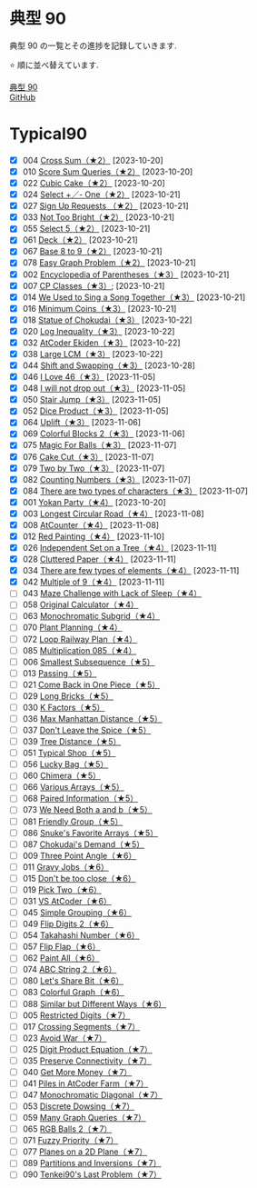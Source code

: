 # 典型 90

典型 90 の一覧とその進捗を記録していきます.

⭐️ 順に並べ替えています.

[典型 90](https://atcoder.jp/contests/typical90)  
[GitHub](https://github.com/E869120/kyopro_educational_90)

# Typical90

- [x] 004 [Cross Sum（★2）](https://atcoder.jp/contests/typical90/tasks/typical90_d) [2023-10-20]
- [x] 010 [Score Sum Queries（★2）](https://atcoder.jp/contests/typical90/tasks/typical90_j) [2023-10-20]
- [x] 022 [Cubic Cake（★2）](https://atcoder.jp/contests/typical90/tasks/typical90_v) [2023-10-20]
- [x] 024 [Select +／- One（★2）](https://atcoder.jp/contests/typical90/tasks/typical90_x) [2023-10-21]
- [x] 027 [Sign Up Requests （★2）](https://atcoder.jp/contests/typical90/tasks/typical90_aa) [2023-10-21]
- [x] 033 [Not Too Bright（★2）](https://atcoder.jp/contests/typical90/tasks/typical90_ag) [2023-10-21]
- [x] 055 [Select 5（★2）](https://atcoder.jp/contests/typical90/tasks/typical90_bc) [2023-10-21]
- [x] 061 [Deck（★2）](https://atcoder.jp/contests/typical90/tasks/typical90_bi) [2023-10-21]
- [x] 067 [Base 8 to 9（★2）](https://atcoder.jp/contests/typical90/tasks/typical90_bo) [2023-10-21]
- [x] 078 [Easy Graph Problem（★2）](https://atcoder.jp/contests/typical90/tasks/typical90_bz) [2023-10-21]
- [x] 002 [Encyclopedia of Parentheses（★3）](https://atcoder.jp/contests/typical90/tasks/typical90_b) [2023-10-21]
- [x] 007 [CP Classes（★3）](https://atcoder.jp/contests/typical90/tasks/typical90_g); [2023-10-21]
- [x] 014 [We Used to Sing a Song Together（★3）](https://atcoder.jp/contests/typical90/tasks/typical90_n) [2023-10-21]
- [x] 016 [Minimum Coins（★3）](https://atcoder.jp/contests/typical90/tasks/typical90_p) [2023-10-21]
- [x] 018 [Statue of Chokudai（★3）](https://atcoder.jp/contests/typical90/tasks/typical90_r) [2023-10-22]
- [x] 020 [Log Inequality（★3）](https://atcoder.jp/contests/typical90/tasks/typical90_t) [2023-10-22]
- [x] 032 [AtCoder Ekiden（★3）](https://atcoder.jp/contests/typical90/tasks/typical90_af) [2023-10-22]
- [x] 038 [Large LCM（★3）](https://atcoder.jp/contests/typical90/tasks/typical90_al) [2023-10-22]
- [x] 044 [Shift and Swapping（★3）](https://atcoder.jp/contests/typical90/tasks/typical90_ar) [2023-10-28]
- [x] 046 [I Love 46（★3）](https://atcoder.jp/contests/typical90/tasks/typical90_at) [2023-11-05]
- [x] 048 [I will not drop out（★3）](https://atcoder.jp/contests/typical90/tasks/typical90_av) [2023-11-05]
- [x] 050 [Stair Jump（★3）](https://atcoder.jp/contests/typical90/tasks/typical90_ax) [2023-11-05]
- [x] 052 [Dice Product（★3）](https://atcoder.jp/contests/typical90/tasks/typical90_az) [2023-11-05]
- [x] 064 [Uplift（★3）](https://atcoder.jp/contests/typical90/tasks/typical90_bl) [2023-11-06]
- [x] 069 [Colorful Blocks 2（★3）](https://atcoder.jp/contests/typical90/tasks/typical90_bq) [2023-11-06]
- [x] 075 [Magic For Balls（★3）](https://atcoder.jp/contests/typical90/tasks/typical90_bw) [2023-11-07]
- [x] 076 [Cake Cut（★3）](https://atcoder.jp/contests/typical90/tasks/typical90_bx) [2023-11-07]
- [x] 079 [Two by Two（★3）](https://atcoder.jp/contests/typical90/tasks/typical90_ca) [2023-11-07]
- [x] 082 [Counting Numbers（★3）](https://atcoder.jp/contests/typical90/tasks/typical90_cd) [2023-11-07]
- [x] 084 [There are two types of characters（★3）](https://atcoder.jp/contests/typical90/tasks/typical90_cf) [2023-11-07]
- [x] 001 [Yokan Party（★4）](https://atcoder.jp/contests/typical90/tasks/typical90_a) [2023-10-20]
- [x] 003 [Longest Circular Road（★4）](https://atcoder.jp/contests/typical90/tasks/typical90_c) [2023-11-08]
- [x] 008 [AtCounter（★4）](https://atcoder.jp/contests/typical90/tasks/typical90_h) [2023-11-08]
- [X] 012 [Red Painting（★4）](https://atcoder.jp/contests/typical90/tasks/typical90_l) [2023-11-10]
- [X] 026 [Independent Set on a Tree（★4）](https://atcoder.jp/contests/typical90/tasks/typical90_z) [2023-11-11]
- [X] 028 [Cluttered Paper（★4）](https://atcoder.jp/contests/typical90/tasks/typical90_ab) [2023-11-11]
- [X] 034 [There are few types of elements（★4）](https://atcoder.jp/contests/typical90/tasks/typical90_ah) [2023-11-11]
- [X] 042 [Multiple of 9（★4）](https://atcoder.jp/contests/typical90/tasks/typical90_ap) [2023-11-11]
- [ ] 043 [Maze Challenge with Lack of Sleep（★4）](https://atcoder.jp/contests/typical90/tasks/typical90_aq)
- [ ] 058 [Original Calculator（★4）](https://atcoder.jp/contests/typical90/tasks/typical90_bf)
- [ ] 063 [Monochromatic Subgrid（★4）](https://atcoder.jp/contests/typical90/tasks/typical90_bk)
- [ ] 070 [Plant Planning（★4）](https://atcoder.jp/contests/typical90/tasks/typical90_br)
- [ ] 072 [Loop Railway Plan（★4）](https://atcoder.jp/contests/typical90/tasks/typical90_bt)
- [ ] 085 [Multiplication 085（★4）](https://atcoder.jp/contests/typical90/tasks/typical90_cg)
- [ ] 006 [Smallest Subsequence（★5）](https://atcoder.jp/contests/typical90/tasks/typical90_f)
- [ ] 013 [Passing（★5）](https://atcoder.jp/contests/typical90/tasks/typical90_m)
- [ ] 021 [Come Back in One Piece（★5）](https://atcoder.jp/contests/typical90/tasks/typical90_u)
- [ ] 029 [Long Bricks（★5）](https://atcoder.jp/contests/typical90/tasks/typical90_ac)
- [ ] 030 [K Factors（★5）](https://atcoder.jp/contests/typical90/tasks/typical90_ad)
- [ ] 036 [Max Manhattan Distance（★5）](https://atcoder.jp/contests/typical90/tasks/typical90_aj)
- [ ] 037 [Don't Leave the Spice（★5）](https://atcoder.jp/contests/typical90/tasks/typical90_ak)
- [ ] 039 [Tree Distance（★5）](https://atcoder.jp/contests/typical90/tasks/typical90_am)
- [ ] 051 [Typical Shop（★5）](https://atcoder.jp/contests/typical90/tasks/typical90_ay)
- [ ] 056 [Lucky Bag（★5）](https://atcoder.jp/contests/typical90/tasks/typical90_bd)
- [ ] 060 [Chimera（★5）](https://atcoder.jp/contests/typical90/tasks/typical90_bh)
- [ ] 066 [Various Arrays（★5）](https://atcoder.jp/contests/typical90/tasks/typical90_bn)
- [ ] 068 [Paired Information（★5）](https://atcoder.jp/contests/typical90/tasks/typical90_bp)
- [ ] 073 [We Need Both a and b（★5）](https://atcoder.jp/contests/typical90/tasks/typical90_bu)
- [ ] 081 [Friendly Group（★5）](https://atcoder.jp/contests/typical90/tasks/typical90_cc)
- [ ] 086 [Snuke's Favorite Arrays（★5）](https://atcoder.jp/contests/typical90/tasks/typical90_ch)
- [ ] 087 [Chokudai's Demand（★5）](https://atcoder.jp/contests/typical90/tasks/typical90_ci)
- [ ] 009 [Three Point Angle（★6）](https://atcoder.jp/contests/typical90/tasks/typical90_i)
- [ ] 011 [Gravy Jobs（★6）](https://atcoder.jp/contests/typical90/tasks/typical90_k)
- [ ] 015 [Don't be too close（★6）](https://atcoder.jp/contests/typical90/tasks/typical90_o)
- [ ] 019 [Pick Two（★6）](https://atcoder.jp/contests/typical90/tasks/typical90_s)
- [ ] 031 [VS AtCoder（★6）](https://atcoder.jp/contests/typical90/tasks/typical90_ae)
- [ ] 045 [Simple Grouping（★6）](https://atcoder.jp/contests/typical90/tasks/typical90_as)
- [ ] 049 [Flip Digits 2（★6）](https://atcoder.jp/contests/typical90/tasks/typical90_aw)
- [ ] 054 [Takahashi Number（★6）](https://atcoder.jp/contests/typical90/tasks/typical90_bb)
- [ ] 057 [Flip Flap（★6）](https://atcoder.jp/contests/typical90/tasks/typical90_be)
- [ ] 062 [Paint All（★6）](https://atcoder.jp/contests/typical90/tasks/typical90_bj)
- [ ] 074 [ABC String 2（★6）](https://atcoder.jp/contests/typical90/tasks/typical90_bv)
- [ ] 080 [Let's Share Bit（★6）](https://atcoder.jp/contests/typical90/tasks/typical90_cb)
- [ ] 083 [Colorful Graph（★6）](https://atcoder.jp/contests/typical90/tasks/typical90_ce)
- [ ] 088 [Similar but Different Ways（★6）](https://atcoder.jp/contests/typical90/tasks/typical90_cj)
- [ ] 005 [Restricted Digits（★7）](https://atcoder.jp/contests/typical90/tasks/typical90_e)
- [ ] 017 [Crossing Segments（★7）](https://atcoder.jp/contests/typical90/tasks/typical90_q)
- [ ] 023 [Avoid War（★7）](https://atcoder.jp/contests/typical90/tasks/typical90_w)
- [ ] 025 [Digit Product Equation（★7）](https://atcoder.jp/contests/typical90/tasks/typical90_y)
- [ ] 035 [Preserve Connectivity（★7）](https://atcoder.jp/contests/typical90/tasks/typical90_ai)
- [ ] 040 [Get More Money（★7）](https://atcoder.jp/contests/typical90/tasks/typical90_an)
- [ ] 041 [Piles in AtCoder Farm（★7）](https://atcoder.jp/contests/typical90/tasks/typical90_ao)
- [ ] 047 [Monochromatic Diagonal（★7）](https://atcoder.jp/contests/typical90/tasks/typical90_au)
- [ ] 053 [Discrete Dowsing（★7）](https://atcoder.jp/contests/typical90/tasks/typical90_ba)
- [ ] 059 [Many Graph Queries（★7）](https://atcoder.jp/contests/typical90/tasks/typical90_bg)
- [ ] 065 [RGB Balls 2（★7）](https://atcoder.jp/contests/typical90/tasks/typical90_bm)
- [ ] 071 [Fuzzy Priority（★7）](https://atcoder.jp/contests/typical90/tasks/typical90_bs)
- [ ] 077 [Planes on a 2D Plane（★7）](https://atcoder.jp/contests/typical90/tasks/typical90_by)
- [ ] 089 [Partitions and Inversions（★7）](https://atcoder.jp/contests/typical90/tasks/typical90_ck)
- [ ] 090 [Tenkei90's Last Problem（★7）](https://atcoder.jp/contests/typical90/tasks/typical90_cl)
